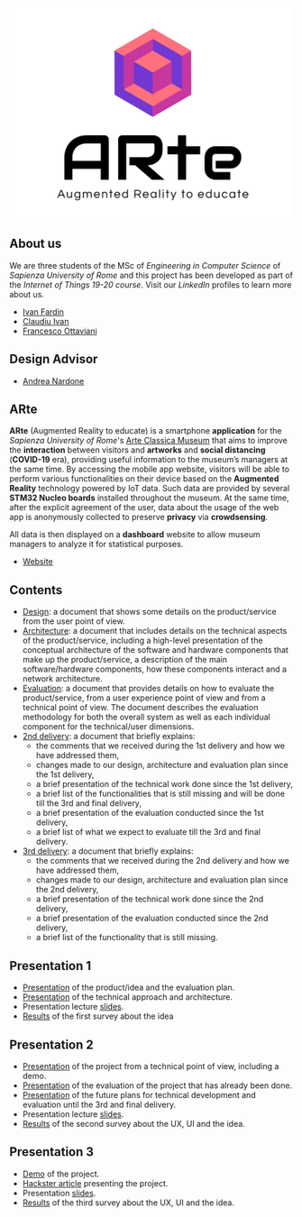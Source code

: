 ![logo](/img/logo.jpg)

## About us
We are three students of the MSc of *Engineering in Computer Science* of *Sapienza University of Rome* and this project has been developed as part of the *Internet of Things 19-20 course*. Visit our *LinkedIn* profiles to learn more about us.

- [Ivan Fardin](https://www.linkedin.com/in/ivan-fardin-304a001a3/)
- [Claudiu Ivan](https://www.linkedin.com/in/claudiu-gabriel-ivan-835a33176/)
- [Francesco Ottaviani](https://www.linkedin.com/in/francesco-ottaviani-bbb1a3187/)

## Design Advisor
- [Andrea Nardone](https://www.linkedin.com/in/andrea-nardone-161740183/)  


## ARte
**ARte** (Augmented Reality to educate) is a smartphone **application** for the *Sapienza University of Rome*'s [Arte Classica Museum](https://web.uniroma1.it/polomuseale/museo-arte-classica) that aims to improve the **interaction** between visitors and **artworks** and **social distancing** (**COVID-19** era), providing useful information to the museum’s managers at the same time.
By accessing the mobile app website, visitors will be able to perform various functionalities on their device based on the **Augmented Reality** technology powered by IoT data. Such data are provided by several **STM32 Nucleo boards** installed throughout the museum.
At the same time, after the explicit agreement of the user, data about the usage of the web app is anonymously collected to preserve **privacy** via **crowdsensing**.

All data is then displayed on a **dashboard** website to allow museum managers to analyze it for statistical purposes.  

- [Website](https://arte-team.github.io/ARte/)

## Contents
- [Design](Design.md): a document that shows some details on the product/service from the user point of view.
- [Architecture](Architecture.md): a document that includes details on the technical aspects of the product/service, including a high-level presentation of the conceptual architecture of the software and hardware components that make up the product/service, a description of the main software/hardware components, how these components interact and a network architecture.
- [Evaluation](Evaluation.md): a document that provides details on how to evaluate the product/service, from a user experience point of view and from a technical point of view. The document describes the evaluation methodology for both the overall system as well as each individual component for the technical/user dimensions.
- [2nd delivery](2nd%20delivery.md): a document that briefly explains:
  - the comments that we received during the 1st delivery and how we have addressed them,
  - changes made to our design, architecture and evaluation plan since the 1st delivery,
  - a brief presentation of the technical work done since the 1st delivery,
  - a brief list of the functionalities that is still missing and will be done till the 3rd and final delivery,
  - a brief presentation of the evaluation conducted since the 1st delivery,
  - a brief list of what we expect to evaluate till the 3rd and final delivery.
- [3rd delivery](3rd%20delivery.md): a document that briefly explains:
  - the comments that we received during the 2nd delivery and how we have addressed them,
  - changes made to our design, architecture and evaluation plan since the 2nd delivery,
  - a brief presentation of the technical work done since the 2nd delivery,
  - a brief presentation of the evaluation conducted since the 2nd delivery,
  - a brief list of the functionality that is still missing.

## Presentation 1
- [Presentation](https://www.youtube.com/watch?v=NhSiwsODgNk&list=PLzUKKQs-wK7qTVbKUREnxrMRjf7VF-Sfi&index=2&t=0s) of the product/idea and the evaluation plan.
- [Presentation](https://www.youtube.com/watch?v=OHi1ydnEaDs&list=PLzUKKQs-wK7qTVbKUREnxrMRjf7VF-Sfi&index=3&t=0s) of the technical approach and architecture.
- Presentation lecture [slides](/presentations/Presentation1.pdf).
- [Results](https://docs.google.com/forms/d/1Dy7tSe--2VEJ7W5ga6v32OjPgh2kgCQf6i635NsuEJ0/viewanalytics) of the first survey about the idea

## Presentation 2
- [Presentation](https://www.youtube.com/watch?v=E1BUo850kt4&list=PLzUKKQs-wK7qTVbKUREnxrMRjf7VF-Sfi&index=3) of the project from a technical point of view, including a demo.
- [Presentation](https://www.youtube.com/watch?v=Ld-WSwqXUuI&list=PLzUKKQs-wK7qTVbKUREnxrMRjf7VF-Sfi&index=5) of the evaluation of the project that has already been done.
- [Presentation](https://www.youtube.com/watch?v=qAFmwJzEGRQ&list=PLzUKKQs-wK7qTVbKUREnxrMRjf7VF-Sfi&index=4) of the future plans for technical development and evaluation until the 3rd and final delivery.
- Presentation lecture [slides](/presentations/Presentation2.pdf).
- [Results](https://docs.google.com/forms/d/11A8Guf2jv1bYf-7WIxithKmYAJZCRF3bdkaXESRKFlY/viewanalytics) of the second survey about the UX, UI and the idea.

## Presentation 3
- [Demo]() of the project.
- [Hackster article]() presenting the project.
- Presentation [slides](/presentations/Presentation3.pdf).
- [Results](https://docs.google.com/forms/d/1CCmUVQD0STFRPkQpCFzw4UYprfHkEvRJJFHbHnFnGvA/viewanalytics) of the third survey about the UX, UI and the idea.
